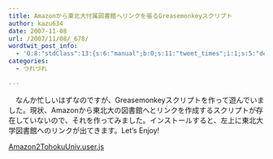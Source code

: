 ```yaml
---
title: Amazonから東北大付属図書館へリンクを張るGreasemonkeyスクリプト
author: kazu634
date: 2007-11-08
url: /2007/11/08/_678/
wordtwit_post_info:
  - 'O:8:"stdClass":13:{s:6:"manual";b:0;s:11:"tweet_times";i:1;s:5:"delay";i:0;s:7:"enabled";i:1;s:10:"separation";s:2:"60";s:7:"version";s:3:"3.7";s:14:"tweet_template";b:0;s:6:"status";i:2;s:6:"result";a:0:{}s:13:"tweet_counter";i:2;s:13:"tweet_log_ids";a:1:{i:0;i:3291;}s:9:"hash_tags";a:0:{}s:8:"accounts";a:1:{i:0;s:7:"kazu634";}}'
categories:
  - つれづれ

---
```

<div class="section">
<p>
    　なんか忙しいはずなのですが、Greasemonkeyスクリプトを作って遊んでいました。現状、Amazonから東北大の図書館へとリンクを作成するスクリプトが存在していないので、それを作ってみました。インストールすると、左上に東北大学図書館へのリンクが出てきます。Let&#8217;s Enjoy!
</p>
  
<p>
<a href="http://www.k3.dion.ne.jp/%7Esimoom/Amazon2TohokuUniv.user.js" onclick="__gaTracker('send', 'pageview', 'http://www.k3.dion.ne.jp/%7Esimoom/Amazon2TohokuUniv.user.js');" target="blank">Amazon2TohokuUniv.user.js</a>
</p>
</div>